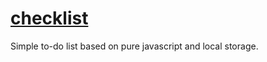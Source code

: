 # <a href="https://szymon-konieczny.github.io/checklist/">checklist</a>
Simple to-do list based on pure javascript and local storage.
